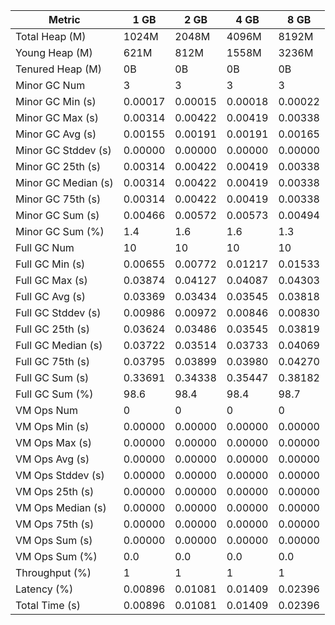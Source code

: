 | Metric | 1 GB | 2 GB | 4 GB | 8 GB |
|------|----|----|----|----|
| Total Heap (M) | 1024M | 2048M | 4096M | 8192M |
| Young Heap (M) | 621M | 812M | 1558M | 3236M |
| Tenured Heap (M) | 0B | 0B | 0B | 0B |
| Minor GC Num | 3 | 3 | 3 | 3 |
| Minor GC Min (s) | 0.00017 | 0.00015 | 0.00018 | 0.00022 |
| Minor GC Max (s) | 0.00314 | 0.00422 | 0.00419 | 0.00338 |
| Minor GC Avg (s) | 0.00155 | 0.00191 | 0.00191 | 0.00165 |
| Minor GC Stddev (s) | 0.00000 | 0.00000 | 0.00000 | 0.00000 |
| Minor GC 25th (s) | 0.00314 | 0.00422 | 0.00419 | 0.00338 |
| Minor GC Median (s) | 0.00314 | 0.00422 | 0.00419 | 0.00338 |
| Minor GC 75th (s) | 0.00314 | 0.00422 | 0.00419 | 0.00338 |
| Minor GC Sum (s) | 0.00466 | 0.00572 | 0.00573 | 0.00494 |
| Minor GC Sum (%) | 1.4 | 1.6 | 1.6 | 1.3 |
| Full GC Num | 10 | 10 | 10 | 10 |
| Full GC Min (s) | 0.00655 | 0.00772 | 0.01217 | 0.01533 |
| Full GC Max (s) | 0.03874 | 0.04127 | 0.04087 | 0.04303 |
| Full GC Avg (s) | 0.03369 | 0.03434 | 0.03545 | 0.03818 |
| Full GC Stddev (s) | 0.00986 | 0.00972 | 0.00846 | 0.00830 |
| Full GC 25th (s) | 0.03624 | 0.03486 | 0.03545 | 0.03819 |
| Full GC Median (s) | 0.03722 | 0.03514 | 0.03733 | 0.04069 |
| Full GC 75th (s) | 0.03795 | 0.03899 | 0.03980 | 0.04270 |
| Full GC Sum (s) | 0.33691 | 0.34338 | 0.35447 | 0.38182 |
| Full GC Sum (%) | 98.6 | 98.4 | 98.4 | 98.7 |
| VM Ops Num | 0 | 0 | 0 | 0 |
| VM Ops Min (s) | 0.00000 | 0.00000 | 0.00000 | 0.00000 |
| VM Ops Max (s) | 0.00000 | 0.00000 | 0.00000 | 0.00000 |
| VM Ops Avg (s) | 0.00000 | 0.00000 | 0.00000 | 0.00000 |
| VM Ops Stddev (s) | 0.00000 | 0.00000 | 0.00000 | 0.00000 |
| VM Ops 25th (s) | 0.00000 | 0.00000 | 0.00000 | 0.00000 |
| VM Ops Median (s) | 0.00000 | 0.00000 | 0.00000 | 0.00000 |
| VM Ops 75th (s) | 0.00000 | 0.00000 | 0.00000 | 0.00000 |
| VM Ops Sum (s) | 0.00000 | 0.00000 | 0.00000 | 0.00000 |
| VM Ops Sum (%) | 0.0 | 0.0 | 0.0 | 0.0 |
| Throughput (%) | 1 | 1 | 1 | 1 |
| Latency (%) | 0.00896 | 0.01081 | 0.01409 | 0.02396 |
| Total Time (s) | 0.00896 | 0.01081 | 0.01409 | 0.02396 |
